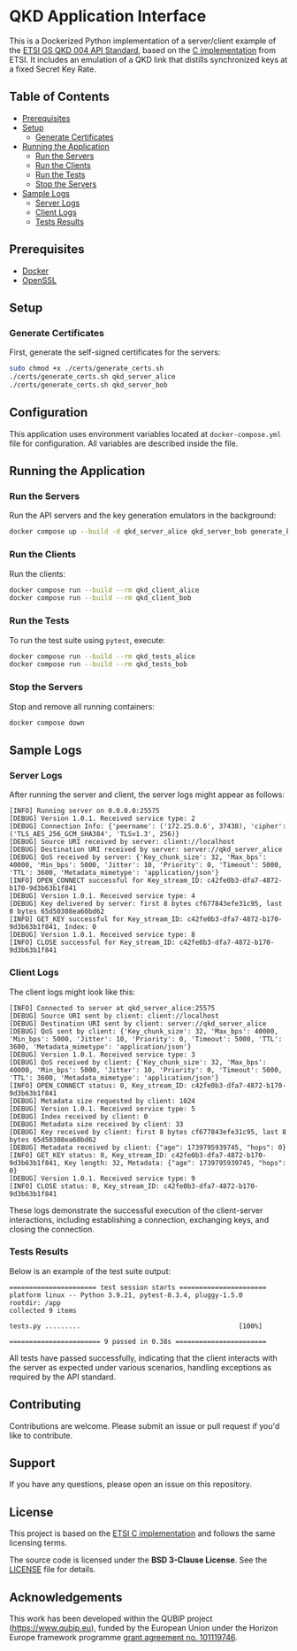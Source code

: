 # QKD Application Interface

This is a Dockerized Python implementation of a server/client example of the [ETSI GS QKD 004 API Standard](https://www.etsi.org/deliver/etsi_gs/QKD/001_099/004/02.01.01_60/gs_qkd004v020101p.pdf), based on the [C implementation](https://forge.etsi.org/rep/qkd/gs004-app-int) from ETSI. It includes an emulation of a QKD link that distills synchronized keys at a fixed Secret Key Rate.

## Table of Contents

- [Prerequisites](#prerequisites)
- [Setup](#setup)
  - [Generate Certificates](#generate-certificates)
- [Running the Application](#running-the-application)
  - [Run the Servers](#run-the-servers)
  - [Run the Clients](#run-the-clients)
  - [Run the Tests](#run-the-tests)
  - [Stop the Servers](#stop-the-servers)
- [Sample Logs](#sample-logs)
  - [Server Logs](#server-logs)
  - [Client Logs](#client-logs)
  - [Tests Results](#tests-results)

## Prerequisites

- [Docker](https://docs.docker.com/get-started/get-docker/)
- [OpenSSL](https://www.openssl.org/)

## Setup

### Generate Certificates

First, generate the self-signed certificates for the servers:

```bash
sudo chmod +x ./certs/generate_certs.sh
./certs/generate_certs.sh qkd_server_alice
./certs/generate_certs.sh qkd_server_bob
```

## Configuration

This application uses environment variables located at `docker-compose.yml` file for configuration. All variables are described inside the file.

## Running the Application

### Run the Servers

Run the API servers and the key generation emulators in the background:

```bash
docker compose up --build -d qkd_server_alice qkd_server_bob generate_key_alice generate_key_bob
```

### Run the Clients

Run the clients:

```bash
docker compose run --build --rm qkd_client_alice
docker compose run --build --rm qkd_client_bob
```

### Run the Tests

To run the test suite using `pytest`, execute:

```bash
docker compose run --build --rm qkd_tests_alice
docker compose run --build --rm qkd_tests_bob
```

### Stop the Servers

Stop and remove all running containers:

```bash
docker compose down
```

## Sample Logs

### Server Logs

After running the server and client, the server logs might appear as follows:

```
[INFO] Running server on 0.0.0.0:25575
[DEBUG] Version 1.0.1. Received service type: 2
[DEBUG] Connection Info: {'peername': ('172.25.0.6', 37438), 'cipher': ('TLS_AES_256_GCM_SHA384', 'TLSv1.3', 256)}
[DEBUG] Source URI received by server: client://localhost
[DEBUG] Destination URI received by server: server://qkd_server_alice
[DEBUG] QoS received by server: {'Key_chunk_size': 32, 'Max_bps': 40000, 'Min_bps': 5000, 'Jitter': 10, 'Priority': 0, 'Timeout': 5000, 'TTL': 3600, 'Metadata_mimetype': 'application/json'}
[INFO] OPEN_CONNECT successful for Key_stream_ID: c42fe0b3-dfa7-4872-b170-9d3b63b1f841
[DEBUG] Version 1.0.1. Received service type: 4
[DEBUG] Key delivered by server: first 8 bytes cf677843efe31c95, last 8 bytes 65d50308ea60bd62
[INFO] GET_KEY successful for Key_stream_ID: c42fe0b3-dfa7-4872-b170-9d3b63b1f841, Index: 0
[DEBUG] Version 1.0.1. Received service type: 8
[INFO] CLOSE successful for Key_stream_ID: c42fe0b3-dfa7-4872-b170-9d3b63b1f841
```

### Client Logs

The client logs might look like this:

```
[INFO] Connected to server at qkd_server_alice:25575
[DEBUG] Source URI sent by client: client://localhost
[DEBUG] Destination URI sent by client: server://qkd_server_alice
[DEBUG] QoS sent by client: {'Key_chunk_size': 32, 'Max_bps': 40000, 'Min_bps': 5000, 'Jitter': 10, 'Priority': 0, 'Timeout': 5000, 'TTL': 3600, 'Metadata_mimetype': 'application/json'}
[DEBUG] Version 1.0.1. Received service type: 3
[DEBUG] QoS received by client: {'Key_chunk_size': 32, 'Max_bps': 40000, 'Min_bps': 5000, 'Jitter': 10, 'Priority': 0, 'Timeout': 5000, 'TTL': 3600, 'Metadata_mimetype': 'application/json'}
[INFO] OPEN_CONNECT status: 0, Key_stream_ID: c42fe0b3-dfa7-4872-b170-9d3b63b1f841
[DEBUG] Metadata size requested by client: 1024
[DEBUG] Version 1.0.1. Received service type: 5
[DEBUG] Index received by client: 0
[DEBUG] Metadata size received by client: 33
[DEBUG] Key received by client: first 8 bytes cf677843efe31c95, last 8 bytes 65d50308ea60bd62
[DEBUG] Metadata received by client: {"age": 1739795939745, "hops": 0}
[INFO] GET_KEY status: 0, Key_stream_ID: c42fe0b3-dfa7-4872-b170-9d3b63b1f841, Key length: 32, Metadata: {"age": 1739795939745, "hops": 0}
[DEBUG] Version 1.0.1. Received service type: 9
[INFO] CLOSE status: 0, Key_stream_ID: c42fe0b3-dfa7-4872-b170-9d3b63b1f841
```

These logs demonstrate the successful execution of the client-server interactions, including establishing a connection, exchanging keys, and closing the connection.

### Tests Results

Below is an example of the test suite output:

```
====================== test session starts ======================
platform linux -- Python 3.9.21, pytest-8.3.4, pluggy-1.5.0
rootdir: /app
collected 9 items                                               

tests.py .........                                        [100%]

======================= 9 passed in 0.38s =======================
```

All tests have passed successfully, indicating that the client interacts with the server as expected under various scenarios, handling exceptions as required by the API standard.

## Contributing

Contributions are welcome. Please submit an issue or pull request if you'd like to contribute.

## Support

If you have any questions, please open an issue on this repository.

## License

This project is based on the [ETSI C implementation](https://forge.etsi.org/rep/qkd/gs004-app-int) and follows the same licensing terms.  

The source code is licensed under the **BSD 3-Clause License**. See the [LICENSE](LICENSE) file for details.

## Acknowledgements

This work has been developed within the QUBIP project (https://www.qubip.eu),
funded by the European Union under the Horizon Europe framework programme
[grant agreement no. 101119746](https://doi.org/10.3030/101119746).